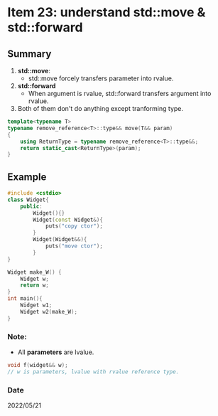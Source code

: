 # Item 23: understand std::move & std::forward

## Summary
1. **std::move**:
    - std::move forcely transfers parameter into rvalue.
2. **std::forward**    
    - When argument is rvalue, std::forward transfers argument into rvalue.
3. Both of them don't do anything except tranforming type.

~~~c++
template<typename T>
typename remove_reference<T>::type&& move(T&& param)
{
    using ReturnType = typename remove_reference<T>::type&&;
    return static_cast<ReturnType>(param);
}
~~~
## Example

~~~c++
#include <cstdio>
class Widget{
    public:
        Widget(){}
        Widget(const Widget&){
            puts("copy ctor");
        }
        Widget(Widget&&){
            puts("move ctor");
        }
}

Widget make_W() {
    Widget w; 
    return w;
}
int main(){
    Widget w1;
    Widget w2(make_W);
}
~~~

### Note:
- All **parameters** are lvalue.
~~~c++
void f(widget&& w);
// w is parameters, lvalue with rvalue reference type.
~~~
### Date
2022/05/21